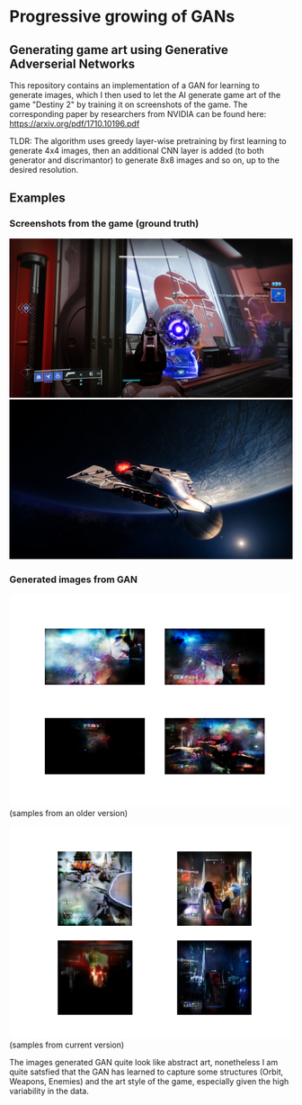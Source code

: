 # Progressive growing of GANs
## Generating game art using Generative Adverserial Networks

This repository contains an implementation of a GAN for learning to generate images, which
I then used to let the AI generate game art of the game "Destiny 2" by training it
on screenshots of the game.
The corresponding paper by researchers from NVIDIA can be found here: https://arxiv.org/pdf/1710.10196.pdf

TLDR: The algorithm uses greedy layer-wise pretraining by first learning to generate
4x4 images, then an additional CNN layer is added (to both generator and discrimantor)
to generate 8x8 images and so on, up to the desired resolution.

## Examples

### Screenshots from the game (ground truth)

![](examples/d2_ex1.png)
![](examples/d2_ex2.png)

### Generated images from GAN

![](examples/gan_ex1.png)
(samples from an older version)

![](examples/gan_ex2.png)
(samples from current version)


The images generated GAN quite look like abstract art, nonetheless I am quite
satsfied that the GAN has learned to capture some structures (Orbit, Weapons, Enemies)
and the art style of the game, especially given the high variability in the data.